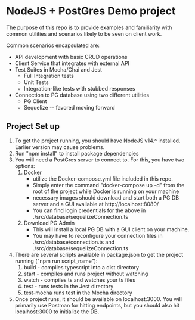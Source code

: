 # NodeJS + PostGres Demo project

The purpose of this repo is to provide examples and familiarity with common utilities and scenarios likely to be seen on client work. 

Common scenarios encapsulated are:

* API development with basic CRUD operations
* Client Service that integrates with external API
* Test Suites in Mocha/Chai and Jest
    * Full Integration tests
    * Unit Tests
    * Integration-like tests with stubbed responses
* Connection to PG database using two different utilities
    * PG Client
    * Sequelize -- favored moving forward

## Project Set up

1. To get the project running, you should have NodeJS v14.^ installed. Earlier version may cause problems. 
2. Run "npm install" to install package dependencies
3. You will need a PostGres server to connect to. For this, you have two options:
    1. Docker
        * utilize the Docker-compose.yml file included in this repo. 
        * Simply enter the command "docker-compose up -d" from the root of the project while Docker is running on your machine 
        * necessary images should download and start both a PG DB server and a GUI available at http://localhost:8080/
        * You can find login credentials for the above in ./src/database/sequelizeConnection.ts
    2. Download PG Admin
        * This will install a local PG DB with a GUI client on your machine. 
        * You may have to reconfigure your connection files in ./src/database/connection.ts and ./src/database/sequelizeConnection.ts
4. There are several scripts available in package.json to get the project running ("npm run script_name"):
    1. build - compiles typescript into a dist directory
    2. start - compiles and runs project without watching
    3. watch - compiles ts and watches your ts files
    4. test - runs tests in the Jest directory
    5. test-mocha runs test in the Mocha directory
5. Once project runs, it should be available on localhost:3000. You will primarily use Postman for hitting endpoints, but you should also hit localhost:3000 to initialize the DB. 



